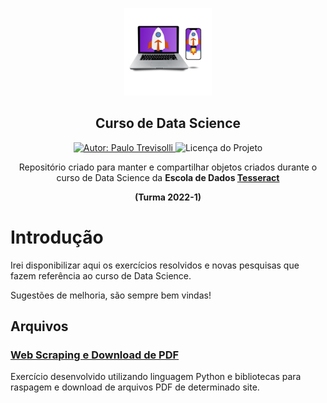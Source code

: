 <p align="center">
  <img width="140" src="https://github.com/Trevisolli/data-science-tesseract/blob/master/Python/images/Tesseract.png"/>  
  <h2 align="center">Curso de Data Science</h2>
  
   
  <p align="center">
  <a href="https://www.linkedin.com/in/Trevisolli">
    <img alt="Autor: Paulo Trevisolli" src="https://img.shields.io/badge/Autor-Paulo%20Trevisolli-green">
  </a>
  <img alt="Licença do Projeto" src="https://img.shields.io/badge/LICENSE-MIT-green"/>
<p>
  
  
  <p align="center">Repositório criado para manter e compartilhar objetos criados durante o curso de Data Science da <b>Escola de Dados <a href="https://www.explicami.com.br">Tesseract</a></b></p> 
  <p align="center"><b>(Turma 2022-1)</b></p>
</p>


# Introdução 
Irei disponibilizar aqui os exercícios resolvidos e novas pesquisas que fazem referência ao curso de Data Science.

Sugestões de melhoria, são sempre bem vindas!

## Arquivos

### <a href="https://github.com/Trevisolli/data-science-tesseract/blob/master/Python/Scripts/webscraping_download_pdf.py"> Web Scraping e Download de PDF </a>

Exercício desenvolvido utilizando linguagem Python e bibliotecas para raspagem e download de arquivos PDF de determinado site.
